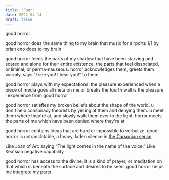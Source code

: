 ```yaml
---
title: "Four"
date: 2022-04-14
draft: false
---
```


good horror

good horror does the same thing to my brain that music for airports 1/1 by brian eno does to my brain

good horror feeds the parts of my shadow that have been starving and scared and alone for their entire existence. the parts that feel dissociated, or liminal, or perma-nauseous. horror acknowledges them, greets them warmly, says "I see you! I hear you!" to them

good horror plays with my expectations. the pleasure experienced when a piece of media goes all meta on me or breaks the fourth wall is the pleasure i experience from good horror

good horror satisfies my broken beliefs about the shape of the world. u don't help conspiracy theorists by yelling at them and denying them. u meet them where they're at, and slowly walk them over to the light. horror meets the parts of me which have been denied where they're at

good horror contains ideas that are hard or impossible to verbalize. good horror is untranslatable, a heavy, laden silence in [the Carsonian sense](http://artandcrap.com/ensayos/anne-carson-variations-on-the-right-to-remain-silent/)

Like Joan of Arc saying “The light comes in the name of the voice.” Like Keatsian negative capability

good horror has access to the divine, it is a kind of prayer, or meditation on that which is beneath the surface and desires to be seen. good horror helps me integrate my parts
